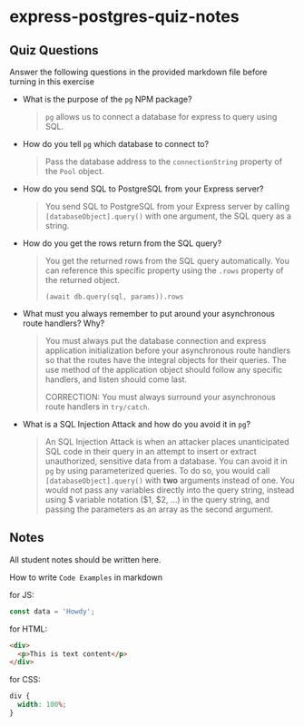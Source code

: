# express-postgres-quiz-notes

## Quiz Questions

Answer the following questions in the provided markdown file before turning in this exercise

- What is the purpose of the `pg` NPM package?

  > `pg` allows us to connect a database for express to query using SQL.

- How do you tell `pg` which database to connect to?

  > Pass the database address to the `connectionString` property of the `Pool` object.

- How do you send SQL to PostgreSQL from your Express server?

  > You send SQL to PostgreSQL from your Express server by calling `[databaseObject].query()` with one argument, the SQL query as a string.

- How do you get the rows return from the SQL query?

  > You get the returned rows from the SQL query automatically. You can reference this specific property using the `.rows` property of the returned object.
  >
  > ```TS
  > (await db.query(sql, params)).rows
  > ```

- What must you always remember to put around your asynchronous route handlers? Why?

  > You must always put the database connection and express application initialization before your asynchronous route handlers so that the routes have the integral objects for their queries. The use method of the application object should follow any specific handlers, and listen should come last.
  >
  > CORRECTION:
  > You must always surround your asynchronous route handlers in `try/catch`.

- What is a SQL Injection Attack and how do you avoid it in `pg`?

  > An SQL Injection Attack is when an attacker places unanticipated SQL code in their query in an attempt to insert or extract unauthorized, sensitive data from a database. You can avoid it in `pg` by using parameterized queries. To do so, you would call `[databaseObject].query()` with **two** arguments instead of one. You would not pass any variables directly into the query string, instead using $ variable notation ($1, $2, ...) in the query string, and passing the parameters as an array as the second argument.

## Notes

All student notes should be written here.

How to write `Code Examples` in markdown

for JS:

```javascript
const data = 'Howdy';
```

for HTML:

```html
<div>
  <p>This is text content</p>
</div>
```

for CSS:

```css
div {
  width: 100%;
}
```
